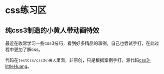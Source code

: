 # css练习区
## 纯css3制造的小黄人带动画特效

最近在收常学习一些css3技巧，看到好多精品的事例，自己也尝试手打，在此过程中更加了解css。

代码在`testCss/css3小黄人`里面，非原创，只是根据案例手打，源代码[css3-littleHuang](https://github.com/JR93/css3-littleHuang)。
